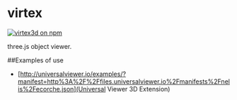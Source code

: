 # virtex

[![virtex3d on npm](https://img.shields.io/npm/v/virtex3d.svg?style=flat)](https://www.npmjs.com/package/virtex3d)

three.js object viewer.

##Examples of use
 - [http://universalviewer.io/examples/?manifest=http%3A%2F%2Ffiles.universalviewer.io%2Fmanifests%2Fnelis%2Fecorche.json](Universal Viewer 3D Extension)

